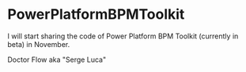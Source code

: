 # PowerPlatformBPMToolkit
I will start sharing the code of Power Platform BPM Toolkit (currently in beta) in November.

Doctor Flow aka "Serge Luca"
